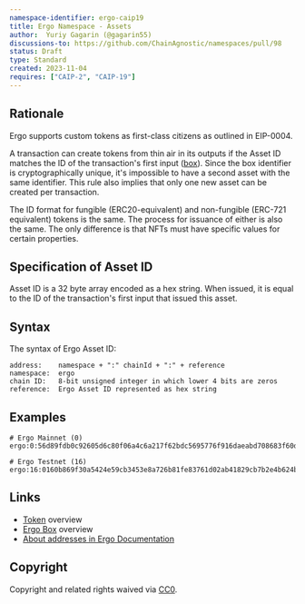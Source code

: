 ```yaml
---
namespace-identifier: ergo-caip19
title: Ergo Namespace - Assets
author:  Yuriy Gagarin (@gagarin55)
discussions-to: https://github.com/ChainAgnostic/namespaces/pull/98
status: Draft
type: Standard
created: 2023-11-04
requires: ["CAIP-2", "CAIP-19"]
---
```


## Rationale

Ergo supports custom tokens as first-class citizens as outlined in EIP-0004.

A transaction can create tokens from thin air in its outputs if the Asset ID matches the ID of the transaction's first input ([box]). Since the box identifier is cryptographically unique, it's impossible to have a second asset with the same identifier. This rule also implies that only one new asset can be created per transaction.

The ID format for fungible (ERC20-equivalent) and non-fungible (ERC-721
equivalent) tokens is the same.  The process for issuance of either is also the
same. The only difference is that NFTs must have specific values for certain
properties.

## Specification of Asset ID

Asset ID is a 32 byte array encoded as a hex string. When
issued, it is equal to the ID of the transaction's first input that issued this
asset.

## Syntax

The syntax of Ergo Asset ID:

```
address:    namespace + ":" chainId + ":" + reference
namespace:  ergo
chain ID:   8-bit unsigned integer in which lower 4 bits are zeros
reference:  Ergo Asset ID represented as hex string
```

## Examples

```
# Ergo Mainnet (0)
ergo:0:56d89fdb0c92605d6c80f06a4c6a217f62bdc5695776f916daeabd708683f60d

# Ergo Testnet (16)
ergo:16:0160b869f30a5424e59cb3453e8a726b81fe83761d02ab41829cb7b2e4b624bc

```

## Links

- [Token][token] overview
- [Ergo Box][box] overview
- [About addresses in Ergo Documentation][address format]

[box]: https://docs.ergoplatform.com/dev/data-model/box/
[token]: https://docs.ergoplatform.com/dev/data-model/box/tokens/
[address format]: https://docs.ergoplatform.com/dev/wallet/address/address_types

## Copyright

Copyright and related rights waived via [CC0](../LICENSE).
